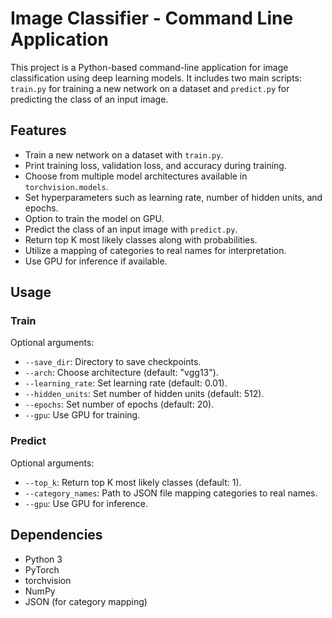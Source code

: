 # Image Classifier - Command Line Application

This project is a Python-based command-line application for image classification using deep learning models. It includes two main scripts: `train.py` for training a new network on a dataset and `predict.py` for predicting the class of an input image.

## Features

- Train a new network on a dataset with `train.py`.
- Print training loss, validation loss, and accuracy during training.
- Choose from multiple model architectures available in `torchvision.models`.
- Set hyperparameters such as learning rate, number of hidden units, and epochs.
- Option to train the model on GPU.
- Predict the class of an input image with `predict.py`.
- Return top K most likely classes along with probabilities.
- Utilize a mapping of categories to real names for interpretation.
- Use GPU for inference if available.

## Usage

### Train
Optional arguments:
- `--save_dir`: Directory to save checkpoints.
- `--arch`: Choose architecture (default: "vgg13").
- `--learning_rate`: Set learning rate (default: 0.01).
- `--hidden_units`: Set number of hidden units (default: 512).
- `--epochs`: Set number of epochs (default: 20).
- `--gpu`: Use GPU for training.

### Predict
Optional arguments:
- `--top_k`: Return top K most likely classes (default: 1).
- `--category_names`: Path to JSON file mapping categories to real names.
- `--gpu`: Use GPU for inference.

## Dependencies
- Python 3
- PyTorch
- torchvision
- NumPy
- JSON (for category mapping)
